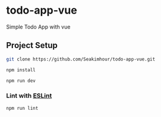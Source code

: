 # todo-app-vue

Simple Todo App with vue

## Project Setup

```sh
git clone https://github.com/Seakimhour/todo-app-vue.git

npm install

npm run dev
```

### Lint with [ESLint](https://eslint.org/)

```sh
npm run lint
```
